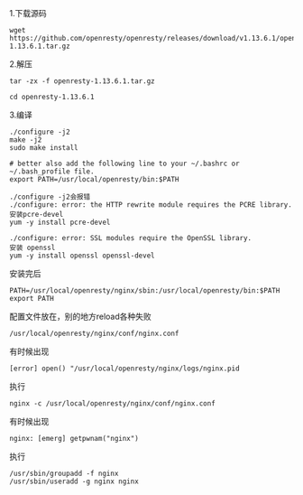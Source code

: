 

1.下载源码

```
wget https://github.com/openresty/openresty/releases/download/v1.13.6.1/openresty-1.13.6.1.tar.gz
```

2.解压

```
tar -zx -f openresty-1.13.6.1.tar.gz

cd openresty-1.13.6.1
```

3.编译

```
./configure -j2
make -j2
sudo make install

# better also add the following line to your ~/.bashrc or ~/.bash_profile file.
export PATH=/usr/local/openresty/bin:$PATH
```

```
./configure -j2会报错
./configure: error: the HTTP rewrite module requires the PCRE library.
安装pcre-devel
yum -y install pcre-devel

./configure: error: SSL modules require the OpenSSL library.
安装 openssl
yum -y install openssl openssl-devel
```



安装完后

```
PATH=/usr/local/openresty/nginx/sbin:/usr/local/openresty/bin:$PATH
export PATH
```

配置文件放在，别的地方reload各种失败

```
/usr/local/openresty/nginx/conf/nginx.conf
```



有时候出现

```
[error] open() "/usr/local/openresty/nginx/logs/nginx.pid
```

执行

```
nginx -c /usr/local/openresty/nginx/conf/nginx.conf
```



有时候出现

```
nginx: [emerg] getpwnam("nginx")
```

执行

```
/usr/sbin/groupadd -f nginx
/usr/sbin/useradd -g nginx nginx
```

